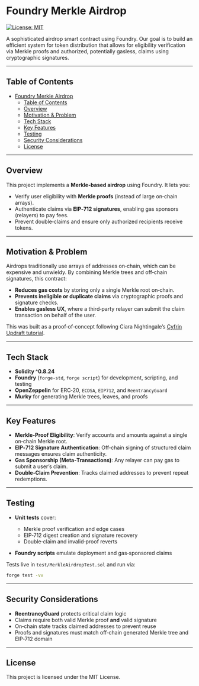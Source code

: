 # Foundry Merkle Airdrop

[![License: MIT](https://img.shields.io/badge/License-MIT-green.svg)](https://opensource.org/licenses/MIT)

A sophisticated airdrop smart contract using Foundry. Our goal is to build an efficient system for token distribution that allows for eligibility verification via Merkle proofs and authorized, potentially gasless, claims using cryptographic signatures.

---

## Table of Contents

- [Foundry Merkle Airdrop](#foundry-merkle-airdrop)
  - [Table of Contents](#table-of-contents)
  - [Overview](#overview)
  - [Motivation \& Problem](#motivation--problem)
  - [Tech Stack](#tech-stack)
  - [Key Features](#key-features)
  - [Testing](#testing)
  - [Security Considerations](#security-considerations)
  - [License](#license)

---

## Overview

This project implements a **Merkle‑based airdrop** using Foundry. It lets you:

* Verify user eligibility with **Merkle proofs** (instead of large on‑chain arrays).
* Authenticate claims via **EIP‑712 signatures**, enabling gas sponsors (relayers) to pay fees.
* Prevent double‑claims and ensure only authorized recipients receive tokens.

---

## Motivation & Problem

Airdrops traditionally use arrays of addresses on‑chain, which can be expensive and unwieldy. By combining Merkle trees and off‑chain signatures, this contract:

* **Reduces gas costs** by storing only a single Merkle root on‑chain.
* **Prevents ineligible or duplicate claims** via cryptographic proofs and signature checks.
* **Enables gasless UX**, where a third‑party relayer can submit the claim transaction on behalf of the user.

This was built as a proof‑of‑concept following Ciara Nightingale’s [Cyfrin Updraft tutorial](https://github.com/ciaranightingale).

---

## Tech Stack

* **Solidity ^0.8.24**
* **Foundry** (`forge-std`, `forge script`) for development, scripting, and testing
* **OpenZeppelin** for ERC‑20, `ECDSA`, `EIP712`, and `ReentrancyGuard`
* **Murky** for generating Merkle trees, leaves, and proofs

---

## Key Features

* **Merkle‑Proof Eligibility**: Verify accounts and amounts against a single on‑chain Merkle root.
* **EIP‑712 Signature Authentication**: Off‑chain signing of structured claim messages ensures claim authenticity.
* **Gas Sponsorship (Meta‑Transactions)**: Any relayer can pay gas to submit a user’s claim.
* **Double‑Claim Prevention**: Tracks claimed addresses to prevent repeat redemptions.

---

## Testing

* **Unit tests** cover:

  * Merkle proof verification and edge cases
  * EIP‑712 digest creation and signature recovery
  * Double‑claim and invalid‑proof reverts
* **Foundry scripts** emulate deployment and gas‑sponsored claims

Tests live in `test/MerkleAirdropTest.sol` and run via:

```bash
forge test -vv
```

---

## Security Considerations

* **ReentrancyGuard** protects critical claim logic
* Claims require both valid Merkle proof **and** valid signature
* On‑chain state tracks claimed addresses to prevent reuse
* Proofs and signatures must match off‑chain generated Merkle tree and EIP‑712 domain

---

## License

This project is licensed under the MIT License.
